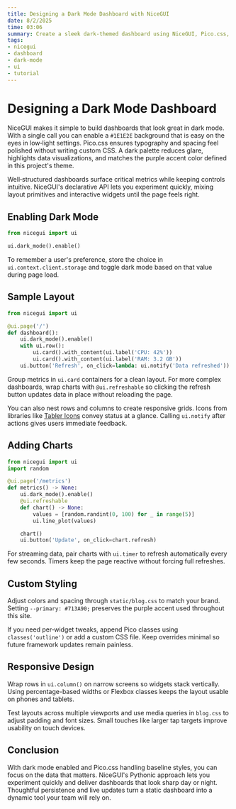 ```yaml
---
title: Designing a Dark Mode Dashboard with NiceGUI
date: 8/2/2025
time: 03:06
summary: Create a sleek dark-themed dashboard using NiceGUI, Pico.css, and Python.
tags:
- nicegui
- dashboard
- dark-mode
- ui
- tutorial
---
```


# Designing a Dark Mode Dashboard

NiceGUI makes it simple to build dashboards that look great in dark mode. With a single call you can enable a `#1E1E2E` background that is easy on the eyes in low‑light settings. Pico.css ensures typography and spacing feel polished without writing custom CSS. A dark palette reduces glare, highlights data visualizations, and matches the purple accent color defined in this project's theme.

Well‑structured dashboards surface critical metrics while keeping controls intuitive. NiceGUI's declarative API lets you experiment quickly, mixing layout primitives and interactive widgets until the page feels right.

## Enabling Dark Mode

```python
from nicegui import ui

ui.dark_mode().enable()
```

To remember a user's preference, store the choice in `ui.context.client.storage` and toggle dark mode based on that value during page load.

## Sample Layout

```python
from nicegui import ui

@ui.page('/')
def dashboard():
    ui.dark_mode().enable()
    with ui.row():
        ui.card().with_content(ui.label('CPU: 42%'))
        ui.card().with_content(ui.label('RAM: 3.2 GB'))
    ui.button('Refresh', on_click=lambda: ui.notify('Data refreshed'))
```

Group metrics in `ui.card` containers for a clean layout. For more complex dashboards, wrap charts with `@ui.refreshable` so clicking the refresh button updates data in place without reloading the page.

You can also nest rows and columns to create responsive grids. Icons from libraries like [Tabler Icons](https://tabler.io/icons) convey status at a glance. Calling `ui.notify` after actions gives users immediate feedback.

## Adding Charts

```python
from nicegui import ui
import random

@ui.page('/metrics')
def metrics() -> None:
    ui.dark_mode().enable()
    @ui.refreshable
    def chart() -> None:
        values = [random.randint(0, 100) for _ in range(5)]
        ui.line_plot(values)

    chart()
    ui.button('Update', on_click=chart.refresh)
```

For streaming data, pair charts with `ui.timer` to refresh automatically every few seconds. Timers keep the page reactive without forcing full refreshes.

## Custom Styling

Adjust colors and spacing through `static/blog.css` to match your brand. Setting `--primary: #713A90;` preserves the purple accent used throughout this site.

If you need per‑widget tweaks, append Pico classes using `classes('outline')` or add a custom CSS file. Keep overrides minimal so future framework updates remain painless.

## Responsive Design

Wrap rows in `ui.column()` on narrow screens so widgets stack vertically. Using percentage-based widths or Flexbox classes keeps the layout usable on phones and tablets.

Test layouts across multiple viewports and use media queries in `blog.css` to adjust padding and font sizes. Small touches like larger tap targets improve usability on touch devices.

## Conclusion

With dark mode enabled and Pico.css handling baseline styles, you can focus on the data that matters. NiceGUI's Pythonic approach lets you experiment quickly and deliver dashboards that look sharp day or night. Thoughtful persistence and live updates turn a static dashboard into a dynamic tool your team will rely on.

